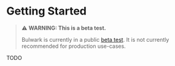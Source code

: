 # Getting Started

> :warning: **WARNING: This is a beta test.**
>
> Bulwark is currently in a public [beta test](../#this-is-a-beta-test.). It is not currently recommended for production use-cases.

TODO
